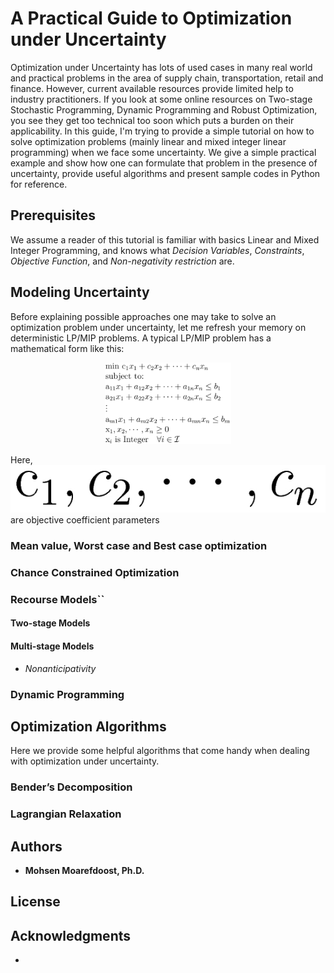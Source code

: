 # A Practical Guide to Optimization under Uncertainty


Optimization under Uncertainty has lots of used cases in many real world 
and practical problems in the area of supply chain, transportation, 
retail and finance. However, current available resources provide limited 
help to industry practitioners. 
If you look at some online resources on Two-stage Stochastic Programming, 
Dynamic Programming and Robust Optimization, you see they get too technical 
too soon which puts a burden on their applicability. 
In this guide, I'm trying to provide a simple tutorial on how to 
solve optimization problems (mainly linear and mixed integer linear programming) 
when we face some uncertainty. We give a simple practical example and show 
how one can formulate that problem in the presence of uncertainty, provide 
useful algorithms and present sample codes in Python for reference.

## Prerequisites
We assume a reader of this tutorial is familiar with basics Linear and Mixed Integer Programming, 
and knows what _Decision Variables_, _Constraints_, _Objective Function_, and _Non-negativity restriction_ are.


## Modeling Uncertainty
Before explaining possible approaches one may take to solve an optimization problem under uncertainty,
let me refresh your memory on deterministic LP/MIP problems. 
A typical LP/MIP problem has a mathematical form like this:

<p align="center">
<img  src="https://github.com/mmohsenm/uncertainopt/blob/master/images/lp_model.png" width="40%">
</p>

Here, ![obj_coef](https://github.com/mmohsenm/uncertainopt/blob/master/images/obj_coef.png) 
are objective coefficient parameters
   
### Mean value, Worst case and Best case optimization
### Chance Constrained Optimization
### Recourse Models``
#### Two-stage Models
#### Multi-stage Models
* *Nonanticipativity*
### Dynamic Programming

## Optimization Algorithms
Here we provide some helpful algorithms that come handy when dealing 
with optimization under uncertainty.
### Bender’s Decomposition
### Lagrangian Relaxation

## Authors

* **Mohsen Moarefdoost, Ph.D.** 


## License


## Acknowledgments

*




